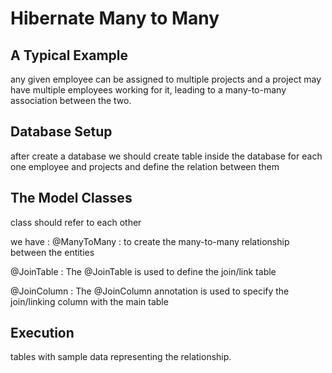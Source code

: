 # Hibernate Many to Many

## A Typical Example

any given employee can be assigned to multiple projects and a project may have multiple employees working for it, leading to a many-to-many association between the two.

## Database Setup

after create a database we should create table inside the database for each one employee and projects and define the relation between them

## The Model Classes

class should refer to each other

we have : 
@ManyToMany : to create the many-to-many relationship between the entities

@JoinTable : The @JoinTable is used to define the join/link table

 @JoinColumn : The @JoinColumn annotation is used to specify the join/linking column with the main table

## Execution

tables with sample data representing the relationship.





